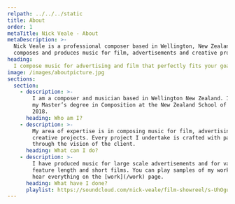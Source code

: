 ```yaml
---
relpath: ../../../static
title: About
order: 1
metaTitle: Nick Veale - About
metaDescription: >-
  Nick Veale is a professional composer based in Wellington, New Zealand. He
  composes and produces music for film, advertisements and creative projects.
heading:
  I compose music for advertising and film that perfectly fits your goals.
image: /images/aboutpicture.jpg
sections:
  section:
    - description: >-
        I am a composer and musician based in Wellington New Zealand. I finished
        my Master’s degree in Composition at the New Zealand School of Music in
        2018.
      heading: Who am I?
    - description: >-
        My area of expertise is in composing music for film, advertising and
        creative projects. Every project I undertake is crafted with passion
        through the vision of the client.
      heading: What can I do?
    - description: >-
        I have produced music for large scale advertisements and for various
        feature length and short films. You can play samples of my work below or
        hear everything on the [work](/work) page.
      heading: What have I done?
      playlist: https://soundcloud.com/nick-veale/film-showreel/s-UhOgu
---
```

